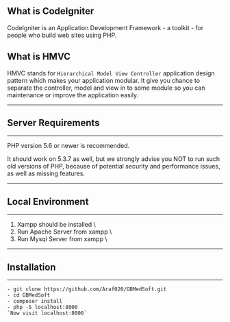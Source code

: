 ## What is CodeIgniter


CodeIgniter is an Application Development Framework - a toolkit - for people
who build web sites using PHP.  

## What is HMVC


HMVC stands for `Hierarchical Model View Controller` application design pattern which makes your application modular. It
give you chance to separate the controller, model and view in to some module so you can maintenance or improve the application easily.

*******************
## Server Requirements
*******************

PHP version 5.6 or newer is recommended.

It should work on 5.3.7 as well, but we strongly advise you NOT to run
such old versions of PHP, because of potential security and performance
issues, as well as missing features.

******************
## Local Environment
******************
1. Xampp should be installed \
2. Run Apache Server from xampp \
3. Run Mysql Server from xampp \


************
## Installation
************
~~~
- git clone https://github.com/Araf020/GBMedSoft.git
- cd GBMedSoft
- composer install
- php -S localhost:8000
`Now visit localhost:8000`
~~~


